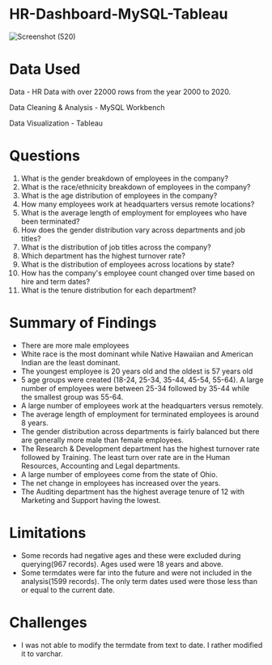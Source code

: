 # HR-Dashboard-MySQL-Tableau
 
![Screenshot (520)](https://github.com/Nolimit-1/HR-Dashboard-MySQL-Tableau/assets/96751384/bc224f9f-9663-478e-855f-c511a8857ec8)


# Data Used
Data - HR Data with over 22000 rows from the year 2000 to 2020.

Data Cleaning & Analysis - MySQL Workbench

Data Visualization - Tableau

# Questions
1. What is the gender breakdown of employees in the company?
2. What is the race/ethnicity breakdown of employees in the company?
3. What is the age distribution of employees in the company?
4. How many employees work at headquarters versus remote locations?
5. What is the average length of employment for employees who have been terminated?
6. How does the gender distribution vary across departments and job titles?
7. What is the distribution of job titles across the company?
8. Which department has the highest turnover rate?
9. What is the distribution of employees across locations by state?
10. How has the company's employee count changed over time based on hire and term dates?
11. What is the tenure distribution for each department?

# Summary of Findings
- There are more male employees
- White race is the most dominant while Native Hawaiian and American Indian are the least dominant.
- The youngest employee is 20 years old and the oldest is 57 years old
- 5 age groups were created (18-24, 25-34, 35-44, 45-54, 55-64). A large number of employees were between 25-34 followed by 35-44 while   
  the smallest group was 55-64.
- A large number of employees work at the headquarters versus remotely.
- The average length of employment for terminated employees is around 8 years.
- The gender distribution across departments is fairly balanced but there are generally more male than female employees.
- The Research & Development department has the highest turnover rate followed by Training. The least turn over rate are in the Human  
  Resources, Accounting and Legal departments.
- A large number of employees come from the state of Ohio.
- The net change in employees has increased over the years.
- The  Auditing department has the highest average tenure of 12 with Marketing and Support having the lowest.
  
# Limitations
- Some records had negative ages and these were excluded during querying(967 records). Ages used were 18 years and above.
- Some termdates were far into the future and were not included in the analysis(1599 records). The only term dates used were those less than or equal to the current date.

# Challenges
- I was not able to modify the termdate from text to date. I rather modified it to varchar.
